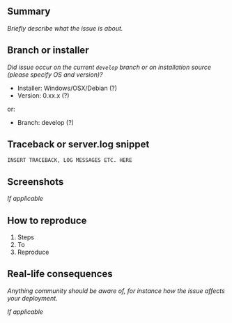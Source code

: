 ## Summary

*Briefly describe what the issue is about.*


## Branch or installer

*Did issue occur on the current `develop` branch or on installation source (please specify OS and version)?*

 - Installer: Windows/OSX/Debian (?)
 - Version: 0.xx.x (?)

or:

 - Branch: develop (?)


## Traceback or server.log snippet

```
INSERT TRACEBACK, LOG MESSAGES ETC. HERE
```

## Screenshots

*If applicable*


## How to reproduce

1. Steps
1. To
1. Reproduce


## Real-life consequences
*Anything community should be aware of, for instance how the issue affects your deployment.*

*If applicable*
